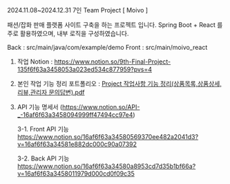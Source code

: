 2024.11.08~2024.12.31 
7인 Team Project [ Moivo ]

패션/잡화 판매 플랫폼 사이트 구축을 하는 프로젝트 입니다.
Spring Boot + React 를 주로 활용하였으며, 내부 로직을 구성하였습니다.


Back : src/main/java/com/example/demo
Front : src/main/moivo_react

1. 작업 Notion : https://www.notion.so/9th-Final-Project-135f6f63a3458053a023ed534c877959?pvs=4

2. 본인 작업 기능 정리 포트폴리오 : [Project 작업사항 기능 정리(상품목록,상품상세,리뷰,관리자 문의답변).pdf](https://github.com/user-attachments/files/18271755/Project.pdf)

3. API 기능 명세서 (https://www.notion.so/API-_-16af6f63a3458094999ff47494cc97e4)

   3-1. Front API 기능
   https://www.notion.so/16af6f63a34580569370ee482a2041d3?v=16af6f63a34581e882dc000c90a07392

   3-2. Back API 기능
   https://www.notion.so/16af6f63a34580a8953cd7d35b1bf66a?v=16af6f63a3458011979d000cd0f09c35









   



